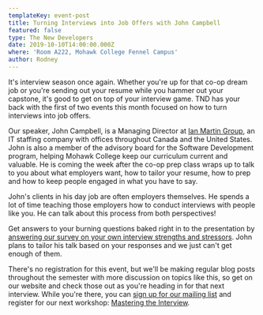 ```yaml
---
templateKey: event-post
title: Turning Interviews into Job Offers with John Campbell
featured: false
type: The New Developers
date: 2019-10-10T14:00:00.000Z
where: 'Room A222, Mohawk College Fennel Campus'
author: Rodney
---
```

It's interview season once again. Whether you're up for that co-op dream job or you're sending out your resume while you hammer out your capstone, it's good to get on top of your interview game. TND has your back with the first of two events this month focused on how to turn interviews into job offers.

Our speaker, John Campbell, is a Managing Director at [Ian Martin Group](https://ianmartin.com/), an IT staffing company with offices throughout Canada and the United States. John is also a member of the advisory board for the Software Development program, helping Mohawk College keep our curriculum current and valuable. He is coming the week after the co-op prep class wraps up to talk to you about what employers want, how to tailor your resume, how to prep and how to keep people engaged in what you have to say.

John's clients in his day job are often employers themselves. He spends a lot of time teaching those employers how to conduct interviews with people like you. He can talk about this process from both perspectives!

Get answers to your burning questions baked right in to the presentation by [answering our survey on your own interview strengths and stressors](https://www.surveymonkey.com/r/8LGMQBZ). John plans to tailor his talk based on your responses and we just can't get enough of them.

There's no registration for this event, but we'll be making regular blog posts throughout the semester with more discussion on topics like this, so get on our website and check those out as you're heading in for that next interview. While you're there, you can [sign up for our mailing list](https://www.surveymonkey.com/r/XNR88XG) and register for our next workshop: [Mastering the Interview](https://thenewdevelopers.com/s01e03-mastering-the-interview/).
